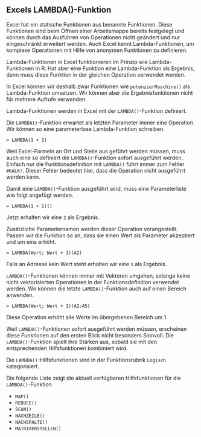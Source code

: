 ## Excels LAMBDA()-Funktion

Excel hat ein statische Funktionen aus benannte Funktionen. Diese Funktionen sind beim Öffnen einer Arbeitsmappe bereits festgelegt und können durch das Ausführen von Operationen nicht geändert und nur eingeschränkt erweitert werden. Auch Excel kennt Lambda-Funktionen, um komplexe Operationen mit Hilfe von anonymen Funktionen zu definieren.

<div class="alert alert-warning" markdown="1">
Lambda-Funktionen in Excel funktionieren im Prinzip wie Lambda-Funktionen in R. Hat aber eine Funktion eine Lambda-Funktion als Ergebnis, dann muss diese Funktion in der gleichen Operation verwendet werden. 

In Excel können wir deshalb zwar Funktionen wie `potenzierMaschine()` als Lambda-Funktion umsetzen. Wir können aber die Ergebnisfunktionen nicht für mehrere Aufrufe verwenden. 
</div>

Lambda-Funktionen werden in Excel mit der `LAMBDA()`-Funktion definiert. 

Die `LAMBDA()`-Funktion erwartet als letzten Parameter immer eine Operation. Wir können so eine parameterlose Lambda-Funktion schreiben. 

```Excel
= LAMBDA(1 + 1)
```

Weil Excel-Formeln an Ort und Stelle aus geführt werden müssen, muss auch eine so definiert die `LAMBDA()`-Funktion sofort ausgeführt werden. Einfach nur die Funktionsdefinition mit `LAMBDA()` führt immer zum Fehler `#KALK!`. Dieser Fehler bedeutet hier, dass die Operation nicht ausgeführt werden kann. 

Damit eine `LAMBDA()`-Funktion ausgeführt wird, muss eine Parameterliste wie folgt angefügt werden.

```Excel
= LAMBDA(1 + 1)()
```

Jetzt erhalten wir eine `2` als Ergebnis.

Zusätzliche Parameternamen werden dieser Operation vorangestellt. Passen wir die Funktion so an, dass sie einen Wert als Parameter akzeptiert und um eins erhöht. 

```Excel 
= LAMBDA(Wert; Wert + 1)(A2)
```

Falls an Adresse kein Wert steht erhalten wir eine `1` als Ergebnis. 

`LAMBDA()`-Funktionen können immer mit Vektoren umgehen, solange keine nicht vektorisierten Operationen in der Funktionsdefinition verwendet werden. Wir können die letzte `LAMBDA()`-Funktion auch auf einen Bereich anwenden.

```Excel 
= LAMBDA(Wert; Wert + 1)(A2:A5)
```

Diese Operation erhöht alle Werte im übergebenen Bereich um 1.

Weil `LAMBDA()`-Funktionen sofort ausgeführt werden müssen, erscheinen diese Funktionen auf den ersten Blick nicht besonders Sinnvoll. Die `LAMBDA()`-Funktion spielt ihre Stärken aus, sobald sie mit den entsprechenden Hilfsfunktionen kombiniert wird. 

Die `LAMBDA()`-Hilfsfunktionen sind in der Funktionsrubrik `Logisch` kategorisiert. 

Die folgende Liste zeigt die aktuell verfügbaren Hilfsfunktionen für die `LAMBDA()`-Funktion.

- `MAP()`
- `REDUCE()`
- `SCAN()`
- `NACHZEILE()`
- `NACHSPALTE()`
- `MATRIXERSTELLEN()`
